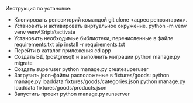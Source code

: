 Инструкция по установке:

* Клонировать репозиторий командой git clone <адрес репозитария>.
* Установить и активировать виртуальное окружение.
    python -m venv venv
    venv\Sripts\activate
* Установить необходимые библиотеки, перечисленные в файле requirements.txt
    pip install -r requirements.txt
* Перейти в каталог приложения
    cd app
* Создать БД (postgresql) и выполнить миграции
    python manage.py migrate
* Создать superuser
    python manage.py createsuperuser
* Загрузить json-файлы расположеные в fixtures/goods:
    python manage.py loaddata fixtures/goods/categories.json
    python manage.py loaddata fixtures/goods/products.json 
* Запустить проект 
    python manage.py runserver
